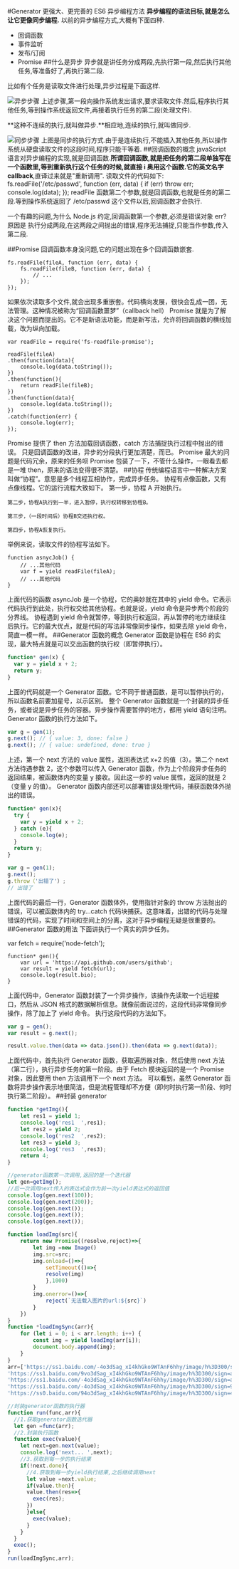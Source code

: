 #Generator
更强大、更完善的 ES6 异步编程方法
**异步编程的语法目标,就是怎么让它更像同步编程.**
以前的异步编程方式,大概有下面四种.

- 回调函数
- 事件监听
- 发布/订阅
- Promise ##什么是异步
  异步就是讲任务分成两段,先执行第一段,然后执行其他任务,等准备好了,再执行第二段.

比如有个任务是读取文件进行处理,异步过程是下面这样.

![异步步骤](http://www.ruanyifeng.com/blogimg/asset/2015/bg2015042403.png)
上述步骤,第一段向操作系统发出请求,要求读取文件.然后,程序执行其他任务,等到操作系统返回文件,再接着执行任务的第二段(处理文件).

**这种不连续的执行,就叫做异步.**相应地,连续的执行,就叫做同步.

![同步步骤](http://www.ruanyifeng.com/blogimg/asset/2015/bg2015042404.png)
上图是同步的执行方式.由于是连续执行,不能插入其他任务,所以操作系统从硬盘读取文件的这段时间,程序只能干等着. ##回调函数的概念
javaScript 语言对异步编程的实现,就是回调函数.**所谓回调函数,就是把任务的第二段单独写在一个函数里,等到重新执行这个任务的时候,就直接 i 奥用这个函数.**它的英文名字**callback**,直译过来就是"重新调用".
读取文件的代码如下:
fs.readFile('/etc/passwd', function (err, data) {
if (err) throw err;
console.log(data);
});
readFile 函数第二个参数,就是回调函数,也就是任务的第二段.等到操作系统返回了 /etc/passwd 这个文件以后,回调函数才会执行.

一个有趣的问题,为什么 Node.js 约定,回调函数第一个参数,必须是错误对象 err?原因是 执行分成两段,在这两段之间抛出的错误,程序无法捕捉,只能当作参数,传入第二段.

##Promise
回调函数本身没问题,它的问题出现在多个回调函数嵌套.

    fs.readFile(fileA, function (err, data) {
    	fs.readFile(fileB, function (err, data) {
    		// ...
    	});
    });

如果依次读取多个文件,就会出现多重嵌套。代码横向发展，很快会乱成一团，无法管理。这种情况被称为“回调函数噩梦”（callback hell）
Promise 就是为了解决这个问题而提出的。它不是新语法功能，而是新写法，允许将回调函数的横线加载，改为纵向加载。

    var readFile = require('fs-readfile-promise');

    readFile(fileA)
    .then(function(data){
    	console.log(data.toString());
    })
    .then(function(){
    	return readFile(fileB);
    })
    .then(function(data){
    	console.log(data.toString());
    })
    .catch(function(err) {
    	console.log(err);
    });

Promise 提供了 then 方法加载回调函数，catch 方法捕捉执行过程中抛出的错误。
只是回调函数的改进，异步的分段执行更加清楚，而已。
Promise 最大的问题是代码冗余，原来的任务呗 Promise 包装了一下，不管什么操作，一眼看去都是一堆 then，原来的语法变得很不清楚。 ##协程
传统编程语言中一种解决方案叫做“协程”。意思是多个线程互相协作，完成异步任务。
协程有点像函数，又有点像线程。它的运行流程大致如下。
第一步，协程 A 开始执行。

    第二步，协程A执行到一半，进入暂停，执行权转移到协程B。

    第三步，（一段时间后）协程B交还执行权。

    第四步，协程A恢复执行。

举例来说，读取文件的协程写法如下。

    function asnycJob() {
    	// ...其他代码
    	var f = yield readFile(fileA);
    	// ...其他代码
    }

上面代码的函数 asyncJob 是一个协程，它的奥妙就在其中的 yield 命令。它表示代码执行到此处，执行权交给其他协程。也就是说，yield 命令是异步两个阶段的分界线。
协程遇到 yield 命令就暂停，等到执行权返回，再从暂停的地方继续往后执行。它的最大优点，就是代码的写法非常像同步操作，如果去除 yield 命令，简直一模一样。
##Generator 函数的概念
Generator 函数是协程在 ES6 的实现，最大特点就是可以交出函数的执行权（即暂停执行）。

```javascript
function* gen(x) {
  var y = yield x + 2;
  return y;
}
```

上面的代码就是一个 Generator 函数。它不同于普通函数，是可以暂停执行的，所以函数名前要加星号，以示区别。
整个 Generator 函数就是一个封装的异步任务，或者说是异步任务的容器。异步操作需要暂停的地方，都用 yield 语句注明。Generator 函数的执行方法如下。

```javascript
var g = gen(1);
g.next(); // { value: 3, done: false }
g.next(); // { value: undefined, done: true }
```

上述，第一个 next 方法的 value 属性，返回表达式 x+2 的值（3）。第二个 next 方法待遇参数 2，这个参数可以传入 Generator 函数，作为上个阶段异步任务的返回结果，被函数体内的变量 y 接收。因此这一步的 value 属性，返回的就是 2（变量 y 的值）。
Generator 函数内部还可以部署错误处理代码，捕获函数体外抛出的错误。

```javascript
function* gen(x){
  try {
    var y = yield x + 2;
  } catch (e){
    console.log(e);
  }
  return y;
}

var g = gen(1);
g.next();
g.throw（'出错了'）;
// 出错了
```

上面代码的最后一行，Generator 函数体外，使用指针对象的 throw 方法抛出的错误，可以被函数体内的 try...catch 代码块捕获。这意味着，出错的代码与处理错误的代码，实现了时间和空间上的分离，这对于异步编程无疑是很重要的。
##Generator 函数的用法
下面讲执行一个真实的异步任务。

var fetch = require('node-fetch');

    function* gen(){
    	var url = 'https://api.github.com/users/github';
    	var result = yield fetch(url);
    	console.log(result.bio);
    }

上面代码中，Generator 函数封装了一个异步操作，该操作先读取一个远程接口，然后从 JSON 格式的数据解析信息。就像前面说过的，这段代码非常像同步操作，除了加上了 yield 命令。
执行这段代码的方法如下。

```javascript
var g = gen();
var result = g.next();

result.value.then(data => data.json()).then(data => g.next(data));
```

上面代码中，首先执行 Generator 函数，获取遍历器对象，然后使用 next 方法（第二行），执行异步任务的第一阶段。由于 Fetch 模块返回的是一个 Promise 对象，因此要用 then 方法调用下一个 next 方法。
可以看到，虽然 Generator 函数将异步操作表示地很简洁，但是流程管理却不方便（即何时执行第一阶段、何时执行第二阶段）。 ##封装 generator

```JavaScript
function *getImg(){
	let res1 = yield 1;
	console.log('res1  ',res1);
	let res2 = yield 2;
	console.log('res2  ',res2);
	let res3 = yield 3;
	console.log('res3  ',res3);
	return 4;
}

//generator函数第一次调用,返回的是一个迭代器
let gen=getImg();
//后一次调用next传入的表达式会作为前一次yield表达式的返回值
console.log(gen.next(100));
console.log(gen.next(200));
console.log(gen.next());
console.log(gen.next());
console.log(gen.next());

function loadImg(src){
	return new Promise((resolve,reject)=>{
		let img =new Image()
		img.src=src;
		img.onload=()=>{
			setTimeout(()=>{
			resolve(img)
			},1000)
		}
		img.onerror=()=>{
			reject(`无法载入图片的url:${src}`)
		}
	})
}
function *loadImgSync(arr){
	for (let i = 0; i < arr.length; i++) {
		const img = yield loadImg(arr[i]);
		document.body.append(img);
	}
}
arr=['https://ss1.baidu.com/-4o3dSag_xI4khGko9WTAnF6hhy/image/h%3D300/sign=2581bca42f3fb80e13d167d706d02ffb/4034970a304e251fb1a2546da986c9177e3e53c9.jpg',
'https://ss1.baidu.com/9vo3dSag_xI4khGko9WTAnF6hhy/image/h%3D300/sign=ad628627aacc7cd9e52d32d909032104/32fa828ba61ea8d3fcd2e9ce9e0a304e241f5803.jpg',
'https://ss1.baidu.com/-4o3dSag_xI4khGko9WTAnF6hhy/image/h%3D300/sign=a9e671b9a551f3dedcb2bf64a4eff0ec/4610b912c8fcc3cef70d70409845d688d53f20f7.jpg',
'https://ss1.baidu.com/-4o3dSag_xI4khGko9WTAnF6hhy/image/h%3D300/sign=907f6e689ddda144c5096ab282b6d009/dc54564e9258d1092f7663c9db58ccbf6c814d30.jpg',
'https://ss0.baidu.com/94o3dSag_xI4khGko9WTAnF6hhy/image/h%3D300/sign=491575a8be51f819ee25054aeab54a76/d6ca7bcb0a46f21fce0eadd0f8246b600c33ae7f.jpg']

//封装generator函数的执行器
function run(func,arr){
  //1.获取generator函数迭代器
  let gen =func(arr);
  //2.封装执行函数
  function exec(value){
    let next=gen.next(value);
    console.log('next... ',next);
    //3.获取到每一步的执行结果
    if(!next.done){
      //4.获取到每一步yield执行结果,之后继续调用next
      let value =next.value;
      if(value.then){
      value.then(res=>{
        exec(res);
      })
      }else{
        exec(value);
      }
    }
  }
  exec();
}
run(loadImgSync,arr);
```

